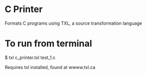 # C Printer

Formats C programs using TXL, a source transformation language


# To run from terminal 
$ txl c_printer.txl test_1.c

Requires txl installed, found at wwww.txl.ca
